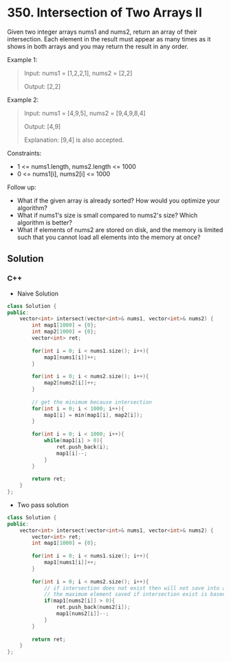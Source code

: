 # 350. Intersection of Two Arrays II

Given two integer arrays nums1 and nums2, return an array of their intersection. Each element in the result must appear as many times as it shows in both arrays and you may return the result in any order. 

Example 1:

> Input: nums1 = [1,2,2,1], nums2 = [2,2]
> 
> Output: [2,2]

Example 2:

> Input: nums1 = [4,9,5], nums2 = [9,4,9,8,4]
> 
> Output: [4,9]
> 
> Explanation: [9,4] is also accepted.

Constraints:

* 1 <= nums1.length, nums2.length <= 1000
* 0 <= nums1[i], nums2[i] <= 1000

Follow up:

* What if the given array is already sorted? How would you optimize your algorithm?
* What if nums1's size is small compared to nums2's size? Which algorithm is better?
* What if elements of nums2 are stored on disk, and the memory is limited such that you cannot load all elements into the memory at once?

## Solution

### C++

* Naive Solution
```C++
class Solution {
public:
    vector<int> intersect(vector<int>& nums1, vector<int>& nums2) {
        int map1[1000] = {0};
        int map2[1000] = {0};
        vector<int> ret;
        
        for(int i = 0; i < nums1.size(); i++){
            map1[nums1[i]]++;
        }
        
        for(int i = 0; i < nums2.size(); i++){
            map2[nums2[i]]++;
        }
        
        // get the minimum because intersection
        for(int i = 0; i < 1000; i++){
            map1[i] = min(map1[i], map2[i]);
        }        
        
        for(int i = 0; i < 1000; i++){
            while(map1[i] > 0){
                ret.push_back(i);
                map1[i]--;
            }   
        }
        
        return ret;
    }
};
```

* Two pass solution
```C++
class Solution {
public:
    vector<int> intersect(vector<int>& nums1, vector<int>& nums2) {
        vector<int> ret;
        int map1[1000] = {0};
        
        for(int i = 0; i < nums1.size(); i++){
            map1[nums1[i]]++;
        }
                
        for(int i = 0; i < nums2.size(); i++){
            // if intersection does not exist then will not save into array
            // the maximum element saved if intersection exist is based on nums2 as it will keep moving forward to the next element of nums2. 
            if(map1[nums2[i]] > 0){
                ret.push_back(nums2[i]);
                map1[nums2[i]]--;
            }
        }
        
        return ret;
    }
};
```
